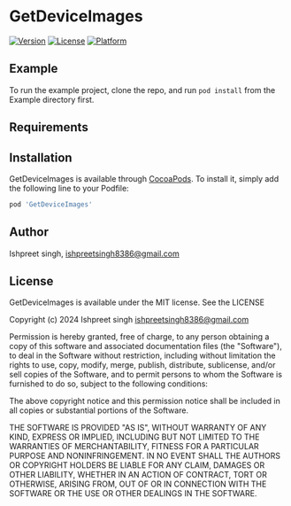 # GetDeviceImages

[![Version](https://img.shields.io/cocoapods/v/GetDeviceImages.svg?style=flat)](https://cocoapods.org/pods/GetDeviceImages)
[![License](https://img.shields.io/cocoapods/l/GetDeviceImages.svg?style=flat)](https://cocoapods.org/pods/GetDeviceImages)
[![Platform](https://img.shields.io/cocoapods/p/GetDeviceImages.svg?style=flat)](https://cocoapods.org/pods/GetDeviceImages)

## Example

To run the example project, clone the repo, and run `pod install` from the Example directory first.

## Requirements

## Installation

GetDeviceImages is available through [CocoaPods](https://cocoapods.org). To install
it, simply add the following line to your Podfile:

```ruby
pod 'GetDeviceImages'
```

## Author

Ishpreet singh, ishpreetsingh8386@gmail.com

## License

GetDeviceImages is available under the MIT license. See the LICENSE 

Copyright (c) 2024 Ishpreet singh <ishpreetsingh8386@gmail.com>

Permission is hereby granted, free of charge, to any person obtaining a copy
of this software and associated documentation files (the "Software"), to deal
in the Software without restriction, including without limitation the rights
to use, copy, modify, merge, publish, distribute, sublicense, and/or sell
copies of the Software, and to permit persons to whom the Software is
furnished to do so, subject to the following conditions:

The above copyright notice and this permission notice shall be included in
all copies or substantial portions of the Software.

THE SOFTWARE IS PROVIDED "AS IS", WITHOUT WARRANTY OF ANY KIND, EXPRESS OR
IMPLIED, INCLUDING BUT NOT LIMITED TO THE WARRANTIES OF MERCHANTABILITY,
FITNESS FOR A PARTICULAR PURPOSE AND NONINFRINGEMENT. IN NO EVENT SHALL THE
AUTHORS OR COPYRIGHT HOLDERS BE LIABLE FOR ANY CLAIM, DAMAGES OR OTHER
LIABILITY, WHETHER IN AN ACTION OF CONTRACT, TORT OR OTHERWISE, ARISING FROM,
OUT OF OR IN CONNECTION WITH THE SOFTWARE OR THE USE OR OTHER DEALINGS IN
THE SOFTWARE.

